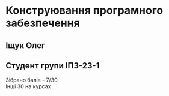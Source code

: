 # Конструювання програмного забезпечення

## Іщук Олег

## Студент групи ІПЗ-23-1

Зібрано балів - 7/30  
Інші 30 на курсах
